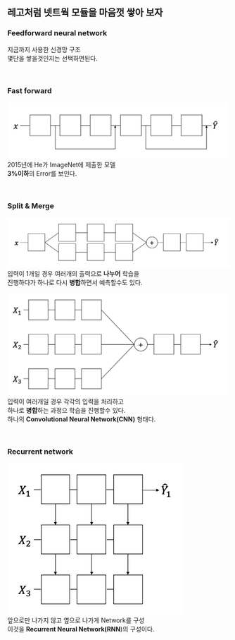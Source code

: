 ## 레고처럼 넷트웍 모듈을 마음껏 쌓아 보자

### Feedforward neural network
지금까지 사용한 신경망 구조<br/>
몇단을 쌓을것인지는 선택하면된다.

<br/>

### Fast forward
<img src="./5.png" width="700" height="auto" alt="아직 안만듬"><br/>
2015년에 He가 ImageNet에 제출한 모델<br/>
**3%이하**의 Error를 보인다.

<br/>

### Split & Merge
<img src="./6.png" width="700" height="auto" alt="아직 안만듬"><br/>
입력이 1개일 경우 여러개의 출력으로 **나누어** 학습을<br/>
진행하다가 하나로 다시 **병합**하면서 예측할수도 있다.<br/>

<img src="./7.png" width="600" height="auto" alt="아직 안만듬"><br/>
입력이 여러개일 경우 각각의 입력을 처리하고<br/>
하나로 **병합**하는 과정으 학습을 진행할수 있다.<br/>
하나의 **Convolutional Neural Network(CNN)** 형태다.

<br/>

### Recurrent network
<img src="./8.png" width="400" height="auto" alt="아직 안만듬"><br/>
앞으로만 나가지 않고 옆으로 나가게 Network를 구성<br/>
이것을 **Recurrent Neural Network(RNN**)의 구성이다.
